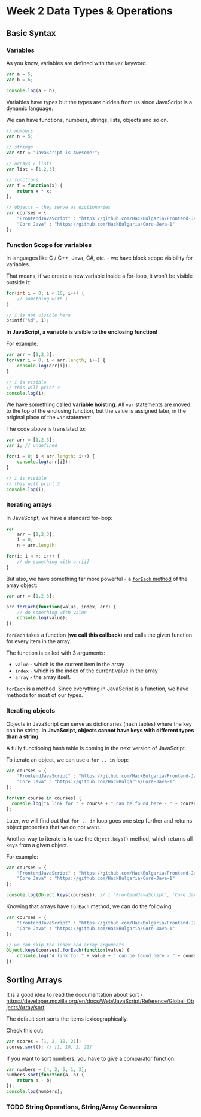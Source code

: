 # Week 2 Data Types & Operations

## Basic Syntax

### Variables

As you know, variables are defined with the `var` keyword.

```javascript
var a = 5;
var b = 6;

console.log(a + b);
```

Variables have types but the types are hidden from us since JavaScript is a dynamic language.

We can have functions, numbers, strings, lists, objects and so on.

```javascript
// numbers
var n = 5;

// strings
var str = "JavaScript is Awesome!";

// arrays / lists
var list = [1,2,3];

// functions
var f = function(x) {
    return x * x;
};

// objects - they serve as dictionaries
var courses = {
    "FrontendJavaScript" : "https://github.com/HackBulgaria/Frontend-JavaScript-1/",
    "Core Java" : "https://github.com/HackBulgaria/Core-Java-1"
};
```

### Function Scope for variables

In languages like C / C++, Java, C#, etc. - we have block scope visibility for variables.

That means, if we create a new variable inside a for-loop, it won't be visible outside it:

```c
for(int i = 0; i < 10; i++) {
    // something with i
}

// i is not visible here
printf("%d", i);
```

__In JavaScript, a variable is visible to the enclosing function!__

For example:

```javascript
var arr = [1,2,3];
for(var i = 0; i < arr.length; i++) {
    console.log(arr[i]);
}

// i is visible
// this will print 3
console.log(i);
```

We have something called __variable hoisting__. All `var` statements are moved to the top of the enclosing function, but the value is assigned later, in the original place of the `var` statement

The code above is translated to:

```javascript
var arr = [1,2,3];
var i; // undefined

for(i = 0; i < arr.length; i++) {
    console.log(arr[i]);
}

// i is visible
// this will print 3
console.log(i);
```

### Iterating arrays

In JavaScript, we have a standard for-loop:

```javascript
var
    arr = [1,2,3],
    i = 0,
    n = arr.length;

for(i; i < n; i++) {
    // do something with arr[i]
}
```

But also, we have something far more powerful - a [`forEach` method](https://developer.mozilla.org/en-US/docs/Web/JavaScript/Reference/Global_Objects/Array/forEach) of the array object:

```javascript
var arr = [1,2,3];

arr.forEach(function(value, index, arr) {
    // do something with value
    console.log(value);
});
```

`forEach` takes a function (__we call this callback__) and calls the given function for every item in the array.

The function is called with 3 arguments:

* `value` - which is the current item in the array
* `index` - which is the index of the current value in the array
* `array` - the array itself.

`forEach` is a method. Since everything in JavaScript is a function, we have methods for most of our types.

### Iterating objects

Objects in JavaScript can serve as dictionaries (hash tables) where the key can be string.
__In JavaScript, objects cannot have keys with different types than a string.__

A fully functioning hash table is coming in the next version of JavaScript.

To iterate an object, we can use a `for .. in` loop:

```javascript
var courses = {
    "FrontendJavaScript" : "https://github.com/HackBulgaria/Frontend-JavaScript-1/",
    "Core Java" : "https://github.com/HackBulgaria/Core-Java-1"
};

for(var course in courses) {
  console.log("A link for " + course + " can be found here - " + courses[course]);
};
```

Later, we will find out that `for .. in` loop goes one step further and returns object properties that we do not want.

Another way to iterate is to use the `Object.keys()` method, which returns all keys from a given object.

For example:

```javascript
var courses = {
    "FrontendJavaScript" : "https://github.com/HackBulgaria/Frontend-JavaScript-1/",
    "Core Java" : "https://github.com/HackBulgaria/Core-Java-1"
};

console.log(Object.keys(courses)); // [ 'FrontendJavaScript', 'Core Java' ]
```

Knowing that arrays have `forEach` method, we can do the following:

```javascript
var courses = {
    "FrontendJavaScript" : "https://github.com/HackBulgaria/Frontend-JavaScript-1/",
    "Core Java" : "https://github.com/HackBulgaria/Core-Java-1"
};

// we can skip the index and array arguments
Object.keys(courses).forEach(function(value) {
    console.log("A link for " + value + " can be found here - " + courses[value])
});
```

## Sorting Arrays

It is a good idea to read the documentation about sort - https://developer.mozilla.org/en/docs/Web/JavaScript/Reference/Global_Objects/Array/sort


The default sort sorts the items lexicographically.


Check this out:

```javascript
var scores = [1, 2, 10, 21];
scores.sort(); // [1, 10, 2, 21]
```

If you want to sort numbers, you have to give a comparator function:

```javascript
var numbers = [4, 2, 5, 1, 3];
numbers.sort(function(a, b) {
    return a - b;
});
console.log(numbers);
```

### TODO String Operations, String/Array Conversions